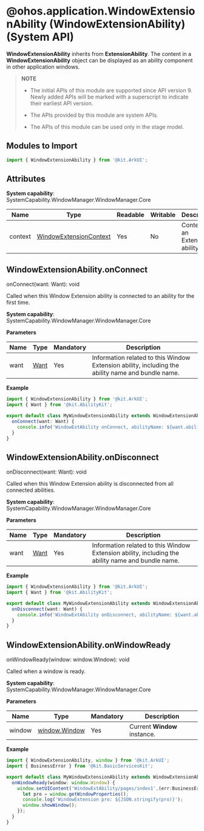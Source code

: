 # @ohos.application.WindowExtensionAbility (WindowExtensionAbility) (System API)

**WindowExtensionAbility** inherits from **ExtensionAbility**. The content in a **WindowExtensionAbility** object can be displayed as an ability component in other application windows.

> **NOTE**
>
> - The initial APIs of this module are supported since API version 9. Newly added APIs will be marked with a superscript to indicate their earliest API version.
>
> - The APIs provided by this module are system APIs.
>
> - The APIs of this module can be used only in the stage model.

## Modules to Import

```ts
import { WindowExtensionAbility } from '@kit.ArkUI';
```

## Attributes

**System capability**: SystemCapability.WindowManager.WindowManager.Core

| Name     | Type | Readable | Writable | Description                     |
| --------- | -------- | ---- | ---- | ------------------------- |
| context      | [WindowExtensionContext](js-apis-inner-application-windowExtensionContext-sys.md)   | Yes  | No  | Context of an Extension ability.     |

## WindowExtensionAbility.onConnect

onConnect(want: Want): void

Called when this Window Extension ability is connected to an ability for the first time.

**System capability**: SystemCapability.WindowManager.WindowManager.Core

**Parameters**

| Name | Type | Mandatory | Description |
| -------- | -------- | -------- | -------- |
| want | [Want](../apis-ability-kit/js-apis-app-ability-want.md) | Yes | Information related to this Window Extension ability, including the ability name and bundle name. |

**Example**

```ts
import { WindowExtensionAbility } from '@kit.ArkUI';
import { Want } from '@kit.AbilityKit';

export default class MyWindowExtensionAbility extends WindowExtensionAbility {
  onConnect(want: Want) {
    console.info('WindowExtAbility onConnect, abilityName: ${want.abilityName}');
  }
}
```

## WindowExtensionAbility.onDisconnect

onDisconnect(want: Want): void

Called when this Window Extension ability is disconnected from all connected abilities.

**System capability**: SystemCapability.WindowManager.WindowManager.Core

**Parameters**

| Name | Type | Mandatory | Description |
| -------- | -------- | -------- | -------- |
| want | [Want](../apis-ability-kit/js-apis-app-ability-want.md) | Yes | Information related to this Window Extension ability, including the ability name and bundle name. |


**Example**

```ts
import { WindowExtensionAbility } from '@kit.ArkUI';
import { Want } from '@kit.AbilityKit';

export default class MyWindowExtensionAbility extends WindowExtensionAbility {
  onDisconnect(want: Want) {
    console.info('WindowExtAbility onDisconnect, abilityName: ${want.abilityName}');
  }
}
```

## WindowExtensionAbility.onWindowReady

onWindowReady(window: window.Window): void

Called when a window is ready.

**System capability**: SystemCapability.WindowManager.WindowManager.Core

**Parameters**

| Name | Type | Mandatory | Description |
| -------- | -------- | -------- | -------- |
| window | [window.Window](js-apis-window.md#window) | Yes | Current **Window** instance. |


**Example**

```ts
import { WindowExtensionAbility, window } from '@kit.ArkUI';
import { BusinessError } from '@kit.BasicServicesKit';

export default class MyWindowExtensionAbility extends WindowExtensionAbility {
  onWindowReady(window: window.Window) {
    window.setUIContent('WindowExtAbility/pages/index1',(err:BusinessError) => {
      let pro = window.getWindowProperties();
      console.log('WindowExtension pro: ${JSON.stringify(pro)}');
      window.showWindow();
    });
  }
}
```
